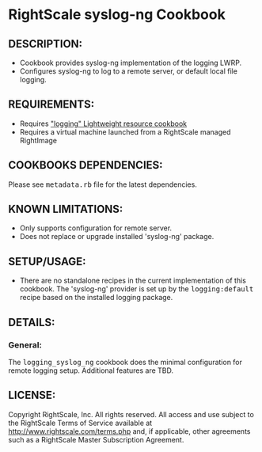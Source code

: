 # RightScale syslog-ng Cookbook

## DESCRIPTION:

* Cookbook provides syslog-ng implementation of the logging LWRP.
* Configures syslog-ng to log to a remote server, or default local file logging.

## REQUIREMENTS:

* Requires ["logging" Lightweight resource cookbook][logging]
* Requires a virtual machine launched from a RightScale managed RightImage

[logging]: https://github.com/rightscale/rightscale_cookbooks/tree/master/cookbooks/logging

## COOKBOOKS DEPENDENCIES:

Please see <tt>metadata.rb</tt> file for the latest dependencies.

## KNOWN LIMITATIONS:

* Only supports configuration for remote server.
* Does not replace or upgrade installed 'syslog-ng' package.

## SETUP/USAGE:

* There are no standalone recipes in the current implementation of this
  cookbook.
  The 'syslog-ng' provider is set up by the <tt>logging:default</tt> recipe
  based on the installed logging package.

## DETAILS:

### General:

The <tt>logging_syslog_ng</tt> cookbook does the minimal configuration for
remote logging setup. Additional features are TBD.

## LICENSE:

Copyright RightScale, Inc. All rights reserved.
All access and use subject to the RightScale Terms of Service available at
http://www.rightscale.com/terms.php and, if applicable, other agreements
such as a RightScale Master Subscription Agreement.
